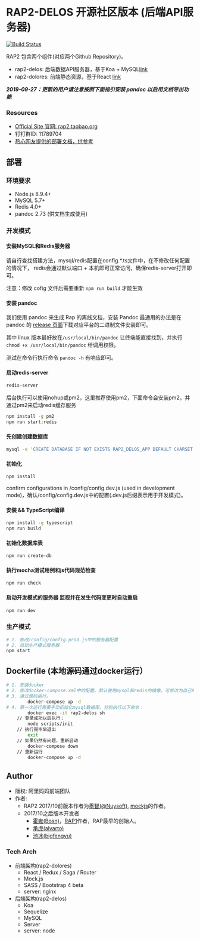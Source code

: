 # RAP2-DELOS 开源社区版本 (后端API服务器)

[![Build Status](https://travis-ci.org/thx/rap2-delos.svg?branch=master)](https://travis-ci.org/thx/rap2-delos)

RAP2 包含两个组件(对应两个Github Repository)。

* rap2-delos: 后端数据API服务器，基于Koa + MySQL[link](http://github.com/thx/rap2-delos)
* rap2-dolores: 前端静态资源，基于React [link](http://github.com/thx/rap2-dolores)

***2019-09-27：更新的用户请注意按照下面指引安装 pandoc 以启用文档导出功能***

### Resources

* [Official Site 官网: rap2.taobao.org](http://rap2.taobao.org)
* 钉钉群ID: 11789704
* [热心网友提供的部署文档，供参考](https://github.com/thx/rap2-delos/issues/119)

## 部署

### 环境要求
* Node.js 8.9.4+
* MySQL 5.7+
* Redis 4.0+
* pandoc 2.73 (供文档生成使用)

### 开发模式

#### 安装MySQL和Redis服务器

请自行查找搭建方法，mysql/redis配置在config.*.ts文件中，在不修改任何配置的情况下，
redis会通过默认端口 + 本机即可正常访问，确保redis-server打开即可。

注意：修改 cofig 文件后需要重新 `npm run build` 才能生效

#### 安装 pandoc

我们使用 pandoc 来生成 Rap 的离线文档，安装 Pandoc 最通用的办法是在 pandoc 的 [release 页面](https://github.com/jgm/pandoc/releases/tag/2.7.3)下载对应平台的二进制文件安装即可。

其中 linux 版本最好放在`/usr/local/bin/pandoc` 让终端能直接找到，并执行 `chmod +x /usr/local/bin/pandoc` 给调用权限。

测试在命令行执行命令 `pandoc -h` 有响应即可。

#### 启动redis-server

```sh
redis-server
```

后台执行可以使用nohup或pm2，这里推荐使用pm2，下面命令会安装pm2，并通过pm2来启动redis缓存服务

```bash
npm install -g pm2
npm run start:redis
```

#### 先创建创建数据库

```bash
mysql -e 'CREATE DATABASE IF NOT EXISTS RAP2_DELOS_APP DEFAULT CHARSET utf8 COLLATE utf8_general_ci'
```

#### 初始化

```bash
npm install
```

confirm configurations in /config/config.dev.js (used in development mode)，确认/config/config.dev.js中的配置(.dev.js后缀表示用于开发模式)。

#### 安装 && TypeScript编译

```bash
npm install -g typescript
npm run build
```

#### 初始化数据库表

```bash
npm run create-db
```

#### 执行mocha测试用例和js代码规范检查
```bash
npm run check
```

#### 启动开发模式的服务器 监视并在发生代码变更时自动重启
```bash
npm run dev
```

### 生产模式

```sh
# 1. 修改/config/config.prod.js中的服务器配置
# 2. 启动生产模式服务器
npm start

```

## Dockerfile (本地源码通过docker运行）
```sh
# 1. 安装docker
# 2. 修改docker-compose.xml中的配置。默认使用mysql和redis的镜像。可修改为自己的配置
# 3. 通过源码运行。
        docker-compose up -d
# 4. 第一次运行需要手动初始化mysql数据库。分别执行以下命令：
        docker exec -it rap2-delos sh
    // 登录成功以后执行：
        node scripts/init
    // 执行完毕后退出
        exit
    // 如果仍然有问题，重新启动
        docker-compose down
    // 重新运行
        docker-compose up -d
```


## Author
* 版权: 阿里妈妈前端团队
* 作者:
  * RAP2 2017/10前版本作者为[墨智(@Nuysoft)](https://github.com/nuysoft/), [mockjs](mockjs.com)的作者。
  * 2017/10之后版本开发者
    * [霍雍(Bosn)](https://github.com/bosn/)，[RAP1](https://github.com/thx/RAP)作者，RAP最早的创始人。
    * [承虎(alvarto)](https://github.com/alvarto/)
    * [池冰(bigfengyu)](https://github.com/bigfengyu)

### Tech Arch

* 前端架构(rap2-dolores)
    * React / Redux / Saga / Router
    * Mock.js
    * SASS / Bootstrap 4 beta
    * server: nginx
* 后端架构(rap2-delos)
    * Koa
    * Sequelize
    * MySQL
    * Server
    * server: node
